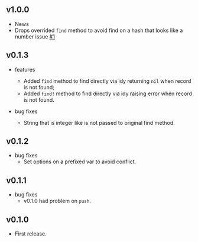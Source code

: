## v1.0.0

- News
 - Drops overrided `find` method to avoid find on a hash that looks like a number issue [#1](https://github.com/wbotelhos/idy/issues/1)

## v0.1.3

- features
  - Added `find` method to find directly via idy returning `nil` when record is not found;
  - Added `find!` method to find directly via idy raising error when record is not found.

- bug fixes
  - String that is integer like is not passed to original find method.

## v0.1.2

- bug fixes
  - Set options on a prefixed var to avoid conflict.

## v0.1.1

- bug fixes
  - v0.1.0 had problem on `push`.

## v0.1.0

- First release.
